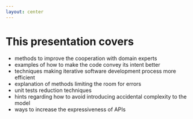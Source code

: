 ```yaml
---
layout: center
---
```


# This presentation covers

* methods to improve the cooperation with domain experts
* examples of how to make the code convey its intent better
* techniques making iterative software development process more efficient
* explanation of methods limiting the room for errors
* unit tests reduction techniques
* hints regarding how to avoid introducing accidental complexity to the model
* ways to increase the expressiveness of APIs
